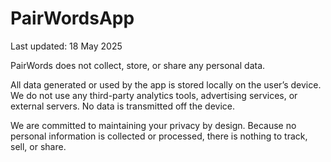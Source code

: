 # PairWordsApp
Last updated: 18 May 2025

PairWords does not collect, store, or share any personal data.

All data generated or used by the app is stored locally on the user’s device. We do not use any third-party analytics tools, advertising services, or external servers. No data is transmitted off the device.

We are committed to maintaining your privacy by design. Because no personal information is collected or processed, there is nothing to track, sell, or share.
